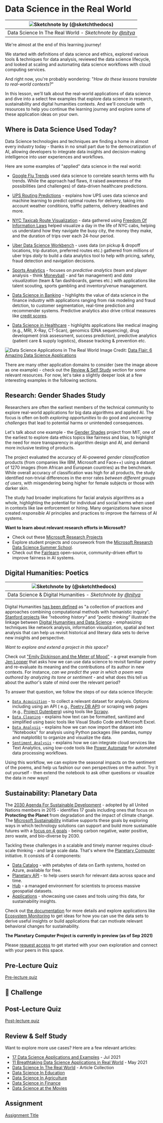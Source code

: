 # Data Science in the Real World


|![ Sketchnote by [(@sketchthedocs)](https://sketchthedocs.dev) ](../../sketchnotes/20-DataScience-RealWorld.png)|
|:---:|
| Data Science In The Real World - _Sketchnote by [@nitya](https://twitter.com/nitya)_ |

We're almost at the end of this learning journey!

We started with definitions of data science and ethics, explored various tools & techniques for data analysis, reviewed the data science lifecycle, and looked at scaling and automating data science workflows with cloud computing services. 

And right now, you're probably wondering: "_How do these lessons translate to real-world contexts?_"

In this lesson, we'll talk about the real-world applications of data science and dive into a select few examples that explore data science in research, sustainability and digital humanities contexts. And we'll conclude with resources to help you continue the learning journey and explore some of these application ideas on your own.

## Where is Data Science Used Today?

Data Science technologies and techniques are finding a home in almost every industry today - thanks in no small part due to the democratization of AI, allowing developers to integrate data insights and decision-making intelligence into user experiences and workflows.

Here are some examples of "applied" data science in the real world:

 * [Google Flu Trends](https://www.wired.com/2015/10/can-learn-epic-failure-google-flu-trends/) used data science to correlate search terms with flu trends. While the approach had flaws, it raised awareness of the possibilities (and challenges) of data-driven healthcare predictions.

 * [UPS Routing Predictions](https://www.technologyreview.com/2018/11/21/139000/how-ups-uses-ai-to-outsmart-bad-weather/) - explains how UPS uses data science and machine learning to predict optimal routes for delivery, taking into account weather conditions, traffic patterns, delivery deadlines and more.

 * [NYC Taxicab Route Visualization](http://chriswhong.github.io/nyctaxi/) - data gathered using [Freedom Of Information Laws](https://chriswhong.com/open-data/foil_nyc_taxi/) helped visualize a day in the life of NYC cabs, helping us understand how they navigate the busy city, the money they make, and the duration of trips over each 24-hour period.

 * [Uber Data Science Workbench](https://eng.uber.com/dsw/) - uses data (on pickup & dropoff locations, trip duration, preferred routes etc.) gathered from millions of uber trips *daily* to build a data analytics tool to help with pricing, safety, fraud detection and navigation decisions.

 * [Sports Analytics](https://towardsdatascience.com/scope-of-analytics-in-sports-world-37ed09c39860) - focuses on _predictive analytics_ (team and player analysis - think [Moneyball](https://datasciencedegree.wisconsin.edu/blog/moneyball-proves-importance-big-data-big-ideas/) - and fan management) and _data visualization_ (team & fan dashboards, games etc.) with applications like talent scouting, sports gambling and inventory/venue management.

 * [Data Science in Banking](https://data-flair.training/blogs/data-science-in-banking/) - highlights the value of data science in the finance industry with applications ranging from risk modeling and fraud detction, to customer segmentation, real-time prediction and recommender systems. Predictive analytics also drive critical measures like [credit scores](https://dzone.com/articles/using-big-data-and-predictive-analytics-for-credit).

 * [Data Science in Healthcare](https://data-flair.training/blogs/data-science-in-healthcare/) - highlights applications like medical imaging (e.g., MRI, X-Ray, CT-Scan), genomics (DNA sequencing), drug development (risk assessment, success prediction), predictive analytics (patient care & supply logistics), disease tracking & prevention etc.

![Data Science Applications in The Real World](data-science-applications.png) Image Credit: [Data Flair: 6 Amazing Data Science Applications ](https://data-flair.training/blogs/data-science-applications/)

There are many other application domains to consider (see the image above as one example) - check out the [Review & Self Study](?id=review-amp-self-study) section for some relevant resources. For now, let's take a slightly deeper look at a few interesting examples in the following sections.


## Research: Gender Shades Study

Researchers are often the earliest members of the technical community to explore real-world applications for big data algorithms and applied AI. The focus is often on both _exploring opportunities_ to do good and _uncovering challenges_ that lead to potential harms or unintended consequences.

Let's talk about one example - the [Gender Shades](http://gendershades.org/overview.html) project from MIT, one of the earliest to explore data ethics topics like fairness and bias, to highlight the need for more transparency in algorithm design and AI, and demand more inclusive testing of products.

The project evaluated the accuracy of AI-powered _gender classification_ products (from companies like IBM, Microsoft and Face++) using a dataset of 1270 images (from African and European countries) as the benchmark. While overall accuracy of classification was high for all products, the study identified non-trivial differences in the error rates _between different groups of users_, with misgendering being higher for female subjects or those with darker skin. 

The study had broader implications for facial analysis algorithms as a whole, highlighting the potential for individual and social harms when used in contexts like law enforcement or hiring. Many organizations have since created _responsible AI_ principles and practices to improve the fairness of AI systems.


**Want to learn about relevant research efforts in Microsoft?** 

* Check out these [Microsoft Research Projects](https://www.microsoft.com/research/research-area/artificial-intelligence/?facet%5Btax%5D%5Bmsr-research-area%5D%5B%5D=13556&facet%5Btax%5D%5Bmsr-content-type%5D%5B%5D=msr-project)
* Explore student projects and coursework from the [Microsoft Research Data Science Summer School](https://www.microsoft.com/en-us/research/academic-program/data-science-summer-school/).
* Check out the [Fairlearn](https://fairlearn.org/) open-source, community-driven effort to improve fairness in AI systems.



## Digital Humanities: Poetics 

|![ Sketchnote by [(@sketchthedocs)](https://sketchthedocs.dev) ](../../sketchnotes/20-DataScience-Humanities.png)|
|:---:|
| Data Science & Digital Humanities - _Sketchnote by [@nitya](https://twitter.com/nitya)_ |


Digital Humanities [has been defined](https://digitalhumanities.stanford.edu/about-dh-stanford) as "a collection of practices and approaches combining computational methods with humanistic inquiry". [Stanford projects](https://digitalhumanities.stanford.edu/projects) like _"rebooting history"_ and _"poetic thinking"_ illustrate the linkage between [Digital Humanities and Data Science](https://digitalhumanities.stanford.edu/digital-humanities-and-data-science) - emphasizing techniques like network analysis, information visualization, spatial and text analysis that can help us revisit historical and literary data sets to derive new insights and perspective.

*Want to explore and extend a project in this space?*

Check out ["Emily Dickinson and the Meter of Mood"](https://gist.github.com/jlooper/ce4d102efd057137bc000db796bfd671) - a great example from [Jen Looper](https://twitter.com/jenlooper) that asks how we can use data science to revisit familiar poetry and re-evaluate its meaning and the contributions of its author in new contexts. For instance, _can we predict the year in which a poem was authored by analyzing its tone or sentiment_ - and what does this tell us about the author's state of mind over the relevant period?

To answer that question, we follow the steps of our data science lifecycle:
 * [`Data Acquisition`](https://gist.github.com/jlooper/ce4d102efd057137bc000db796bfd671#acquiring-the-dataset) - to collect a relevant dataset for analysis. Options including using an API ( e.g., [Poetry DB API](https://poetrydb.org/index.html)) or scraping web pages  (e.g., [Project Gutenberg](https://www.gutenberg.org/files/12242/12242-h/12242-h.htm)) using tools like [Scrapy](https://scrapy.org/).
 * [`Data Cleaning`](https://gist.github.com/jlooper/ce4d102efd057137bc000db796bfd671#clean-the-data) - explains how text can be formatted, sanitized and simplified using basic tools like Visual Studio Code and Microsoft Excel.
 * [`Data Analysis`](https://gist.github.com/jlooper/ce4d102efd057137bc000db796bfd671#working-with-the-data-in-a-notebook) - explains how we can now import the dataset into "Notebooks" for analysis using Python packages (like pandas, numpy and matplotlib) to organize and visualize the data.
 * [`Sentiment Analysis`](https://gist.github.com/jlooper/ce4d102efd057137bc000db796bfd671#sentiment-analysis-using-cognitive-services) - explains how we can integrate cloud services like Text Analytics, using low-code tools like [Power Automate](https://flow.microsoft.com/en-us/) for automated data processing workflows.

Using this workflow, we can explore the seasonal impacts on the sentiment of the poems, and help us fashion our own perspectives on the author. Try it out yourself - then extend the notebook to ask other questions or visualize the data in new ways!


## Sustainability: Planetary Data

The [2030 Agenda For Sustainable Development](https://sdgs.un.org/2030agenda) - adopted by all United Nations members in 2015 - identifies 17 goals including ones that focus on **Protecting the Planet** from degradation and the impact of climate change. The [Microsoft Sustainability](https://www.microsoft.com/en-us/sustainability) initiative supports these goals by exploring ways in which technology solutions can support and build more sustainable futures with a [focus on 4 goals](https://dev.to/azure/a-visual-guide-to-sustainable-software-engineering-53hh) - being carbon negative, water positive, zero waste, and bio-diverse by 2030.

Tackling these challenges in a scalable and timely manner requires cloud-scale thinking - and large scale data. That's where the [Planetary Computer](https://planetarycomputer.microsoft.com/) initiative. It consists of 4 components:
 
 * [Data Catalog](https://planetarycomputer.microsoft.com/catalog) - with petabytes of data on Earth systems, hosted on Azure, available for free.
 * [Planetary API](https://planetarycomputer.microsoft.com/docs/reference/stac/) - to help users search for relevant data across space and time.
 * [Hub](https://planetarycomputer.microsoft.com/docs/overview/environment/) - a managed environment for scientists to process massive geospatial datasets.
 * [Applications](https://planetarycomputer.microsoft.com/applications) - showcasing use cases and tools using this data, for sustainability insights.

Check out [the documentation](https://planetarycomputer.microsoft.com/docs/overview/about) for more details and explore applications like [Ecosystem Monitoring](https://analytics-lab.org/ecosystemmonitoring/) to get ideas for how you can use the data sets to derive useful insights or build applications that can motivate relevant behavioral changes for sustainability.

**The Planetary Computer Project is currently in preview (as of Sep 2021)** 

Please [request access](https://planetarycomputer.microsoft.com/account/request) to get started with your own exploration and connect with your peers in this space.


## Pre-Lecture Quiz

[Pre-lecture quiz]()

## 🚀 Challenge


## Post-Lecture Quiz

[Post-lecture quiz]()

## Review & Self Study

Want to explore more use cases? Here are a few relevant articles:
 * [17 Data Science Applications and Examples](https://builtin.com/data-science/data-science-applications-examples) - Jul 2021
 * [11 Breathtaking Data Science Applications in Real World](https://myblindbird.com/data-science-applications-real-world/) - May 2021
 * [Data Science In The Real World](https://towardsdatascience.com/data-science-in-the-real-world/home) - Article Collection
 * [Data Science In Education](https://data-flair.training/blogs/data-science-in-education/)
 * [Data Science In Agriculture](https://data-flair.training/blogs/data-science-in-agriculture/)
 * [Data Science in Finance](https://data-flair.training/blogs/data-science-in-finance/)
 * [Data Science at the Movies](https://data-flair.training/blogs/data-science-at-movies/)


## Assignment

[Assignment Title](assignment.md)

